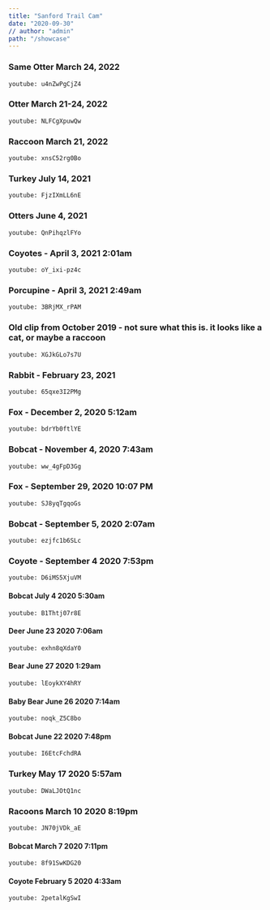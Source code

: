```yaml
---
title: "Sanford Trail Cam"
date: "2020-09-30"
// author: "admin"
path: "/showcase"
---
```

### Same Otter March 24, 2022

`youtube: u4nZwPgCjZ4`

### Otter March 21-24, 2022

`youtube: NLFCgXpuwQw`

### Raccoon March 21, 2022

`youtube: xnsC52rg0Bo`



### Turkey July 14, 2021

`youtube: FjzIXmLL6nE`



### Otters June 4, 2021

`youtube: QnPihqzlFYo`



### Coyotes  -  April 3, 2021 2:01am

`youtube: oY_ixi-pz4c`




### Porcupine - April 3, 2021 2:49am

`youtube: 3BRjMX_rPAM`




### Old clip from October 2019 - not sure what this is. it looks like a cat, or maybe a raccoon

`youtube: XGJkGLo7s7U`




### Rabbit - February 23, 2021

`youtube: 65qxe3I2PMg`




### Fox - December 2, 2020 5:12am

`youtube: bdrYb0ftlYE`




### Bobcat - November 4, 2020 7:43am

`youtube: ww_4gFpD3Gg`




### Fox - September 29, 2020  10:07 PM

`youtube: SJ8yqTgqoGs`




### Bobcat - September 5, 2020   2:07am

`youtube: ezjfc1b6SLc`




### Coyote - September 4 2020   7:53pm

`youtube: D6iMS5XjuVM`




#### Bobcat  July 4 2020 5:30am

`youtube: B1Thtj07r8E`




#### Deer June 23 2020 7:06am

`youtube: exhn8qXdaY0`




#### Bear June 27 2020 1:29am

`youtube: lEoykXY4hRY`



#### Baby Bear June 26 2020  7:14am

`youtube: noqk_Z5C8bo`



#### Bobcat June 22 2020  7:48pm

`youtube: I6EtcFchdRA`




### Turkey May 17 2020   5:57am

`youtube: DWaLJOtQ1nc`




### Racoons March 10 2020   8:19pm

`youtube: JN70jVDk_aE`




#### Bobcat March 7 2020 7:11pm

`youtube: 8f91SwKDG20`




#### Coyote February 5 2020 4:33am


`youtube: 2petalKgSwI`

